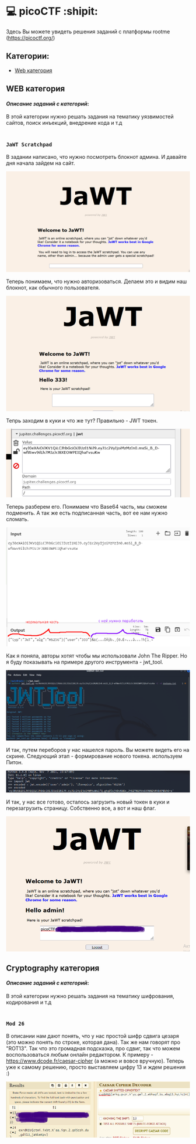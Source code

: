 # :computer: picoCTF :shipit:
Здесь Вы можете увидеть решения заданий с платформы rootme (https://picoctf.org/)
## Категории:
- [Web категория](#WEBкатегория)

## WEB категория
#### ___Описание заданий с категорий___:
В этой категории нужно решать задания на тематику уязвимостей сайтов, поиск инъекций, внедрение кода и т.д
# 
# 
### `JaWT Scratchpad`
В задании написано, что нужно посмотреть блокнот админа. И давайте дня начала зайдем на сайт.

![код страницы](https://github.com/YanaGerasimenko/ctf-writeups/blob/main/picoCTF/pics/jwt_1.png)

Теперь понимаем, что нужно авторизоваться. Делаем это и видим наш блокнот, как обычного пользователя.

![код страницы](https://github.com/YanaGerasimenko/ctf-writeups/blob/main/picoCTF/pics/jwt_2.png)

Тепрь заходим в куки и что же тут? Правильно - JWT токен.

![код страницы](https://github.com/YanaGerasimenko/ctf-writeups/blob/main/picoCTF/pics/jwt_3.png)

Теперь разберем его. Понимаем что Base64 часть, мы сможем подменить. А так же есть подписанная часть, вот ее нам нужно сломать.

![код страницы](https://github.com/YanaGerasimenko/ctf-writeups/blob/main/picoCTF/pics/jwt_4.png)

Как я поняла, авторы хотят чтобы мы использовали John The Ripper. Но я буду показывать на примере другого инструмента - jwt_tool.

![код страницы](https://github.com/YanaGerasimenko/ctf-writeups/blob/main/picoCTF/pics/jwt_5.png)

И так, путем переборов у нас нашелся пароль. Вы можете видеть его на скрине. Следующий этап - формирование нового токена. используем Питон.

![код страницы](https://github.com/YanaGerasimenko/ctf-writeups/blob/main/picoCTF/pics/jwt_6.png)

И так, у нас все готово, осталось загрузить новый токен в куки и перезагрузить страницу. Собственно все, а вот и наш флаг.

![код страницы](https://github.com/YanaGerasimenko/ctf-writeups/blob/main/picoCTF/pics/jwt_7.png)




## Cryptography категория
#### ___Описание заданий с категорий___:
В этой категории нужно решать задания на тематику шифрования, кодирования и т.д
# 
# 
### `Mod 26`
В описании нам дают понять, что у нас простой шифр сдвига цезаря (это можно понять по строке, которая дана). Так же нам говорят про "ROT13". Так что это громадная подсказка, про сдвиг, так что можем воспользоваться любым онлайн редактором. К примеру - https://www.dcode.fr/caesar-cipher (а можно и вовсе вручную). Теперь уже к самому решению, просто выставляем цифру 13 и ждем решения :)

![код страницы](https://github.com/YanaGerasimenko/ctf-writeups/blob/main/picoCTF/pics/ceaser_1.png)
